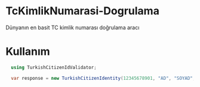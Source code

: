 ﻿# TcKimlikNumarasi-Dogrulama
Dünyanın en basit TC kimlik numarası doğrulama aracı

# Kullanım
```c#
  using TurkishCitizenIdValidator;

  var response = new TurkishCitizenIdentity(12345678901, "AD", "SOYAD", 1900).IsValid();
```